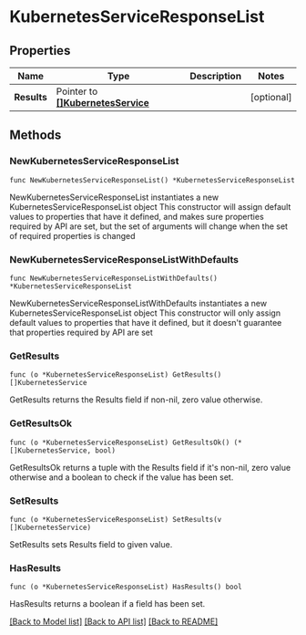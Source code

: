 # KubernetesServiceResponseList

## Properties

Name | Type | Description | Notes
------------ | ------------- | ------------- | -------------
**Results** | Pointer to [**[]KubernetesService**](KubernetesService.md) |  | [optional] 

## Methods

### NewKubernetesServiceResponseList

`func NewKubernetesServiceResponseList() *KubernetesServiceResponseList`

NewKubernetesServiceResponseList instantiates a new KubernetesServiceResponseList object
This constructor will assign default values to properties that have it defined,
and makes sure properties required by API are set, but the set of arguments
will change when the set of required properties is changed

### NewKubernetesServiceResponseListWithDefaults

`func NewKubernetesServiceResponseListWithDefaults() *KubernetesServiceResponseList`

NewKubernetesServiceResponseListWithDefaults instantiates a new KubernetesServiceResponseList object
This constructor will only assign default values to properties that have it defined,
but it doesn't guarantee that properties required by API are set

### GetResults

`func (o *KubernetesServiceResponseList) GetResults() []KubernetesService`

GetResults returns the Results field if non-nil, zero value otherwise.

### GetResultsOk

`func (o *KubernetesServiceResponseList) GetResultsOk() (*[]KubernetesService, bool)`

GetResultsOk returns a tuple with the Results field if it's non-nil, zero value otherwise
and a boolean to check if the value has been set.

### SetResults

`func (o *KubernetesServiceResponseList) SetResults(v []KubernetesService)`

SetResults sets Results field to given value.

### HasResults

`func (o *KubernetesServiceResponseList) HasResults() bool`

HasResults returns a boolean if a field has been set.


[[Back to Model list]](../README.md#documentation-for-models) [[Back to API list]](../README.md#documentation-for-api-endpoints) [[Back to README]](../README.md)


